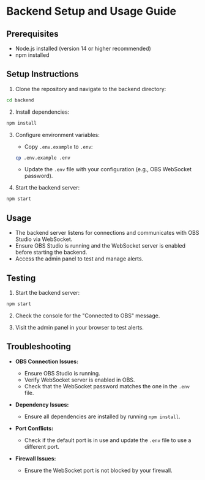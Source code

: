 # Backend Setup and Usage Guide

## Prerequisites
- Node.js installed (version 14 or higher recommended)
- npm installed

## Setup Instructions

1. Clone the repository and navigate to the backend directory:
```bash
cd backend
```

2. Install dependencies:
```bash
npm install
```

3. Configure environment variables:
   - Copy `.env.example` to `.env`:
   ```bash
   cp .env.example .env
   ```
   - Update the `.env` file with your configuration (e.g., OBS WebSocket password).

4. Start the backend server:
```bash
npm start
```

## Usage

- The backend server listens for connections and communicates with OBS Studio via WebSocket.
- Ensure OBS Studio is running and the WebSocket server is enabled before starting the backend.
- Access the admin panel to test and manage alerts.

## Testing

1. Start the backend server:
```bash
npm start
```

2. Check the console for the "Connected to OBS" message.

3. Visit the admin panel in your browser to test alerts.

## Troubleshooting

- **OBS Connection Issues:**
  - Ensure OBS Studio is running.
  - Verify WebSocket server is enabled in OBS.
  - Check that the WebSocket password matches the one in the `.env` file.

- **Dependency Issues:**
  - Ensure all dependencies are installed by running `npm install`.

- **Port Conflicts:**
  - Check if the default port is in use and update the `.env` file to use a different port.

- **Firewall Issues:**
  - Ensure the WebSocket port is not blocked by your firewall.
